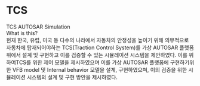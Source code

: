 # TCS
TCS AUTOSAR Simulation 
<br>
What is this?
<br>
현재 한국, 유럽, 미국 등 다수의 나라에서 자동차의 안정성을 높이기 위해 의무적으로 자동차에 탑재되어야하는 TCS(Traction Control System)를 가상 AUTOSAR 플랫폼 위에서 설계 및 구현하고 이를 검증할 수 있는 시뮬레이션 시스템을 제안하였다. 이를 위하여TCS를 위한 제어 모델을 제시하였으며 이를 가상 AUTOSAR 플랫폼에 구현하기위한 VFB model 및 Internal behavior 모델을 설계, 구현하였으며, 이의 검증을 위한 시뮬레이션 시스템의 설계 및 구현 방안을 제시하였다.
